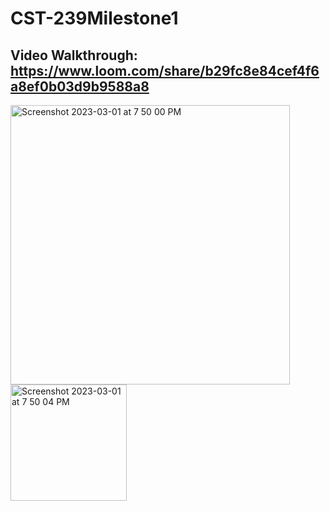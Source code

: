 # CST-239Milestone1

## Video Walkthrough: https://www.loom.com/share/b29fc8e84cef4f6a8ef0b03d9b9588a8


<img width="447" alt="Screenshot 2023-03-01 at 7 50 00 PM" src="https://user-images.githubusercontent.com/102087890/223599770-41e83bea-2096-4d86-880c-4f4adee55ae3.png">
<img width="186" alt="Screenshot 2023-03-01 at 7 50 04 PM" src="https://user-images.githubusercontent.com/102087890/223599778-c8323a39-abe3-40bc-a758-17f5bcafbaf4.png">
